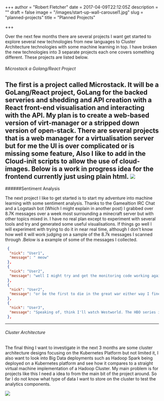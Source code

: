 +++
author = "Robert Fletcher"
date = 2017-04-09T22:12:05Z
description = ""
draft = false
image = "/images/start-up-wall-carousel1.jpg"
slug = "planned-projects"
title = "Planned Projects"

+++


Over the next few months there are several projects I want get started to explore several new technologies from new languages to Cluster Architecture technologies with some machine learning in top. I have broken the new technologies into 3 separate projects each one covers something different. These projects are listed below. 


###### Microstack a Golang/React Project 

The first is a project called Microstack. It will be a GoLang/React project, GoLang for the backed serveries and shedding and API creation with a React front-end visualisation and interacting with the API. My plan is to create a web-based version of virt-manager or a stripped down version of open-stack. There are several projects that is a web manager for a virtualisation server but for me the UI is over complicated or is missing some feature, Also I like to add in the Cloud-init scripts to allow the use of cloud-images. Below is a work in progress idea for the frontend currently just using plain html.
![](/images/chrome_2017-04-08_01-28-45.png)
---
######Sentiment Analysis 

The next project I like to get started is to start my adventure into machine learning with some sentiment analysis. Thanks to the Gamealtion IRC Chat and a Logstash bot (Which I might explain in another post) I grabbed over 8.7K messages over a week most surrounding a minecraft server but with other topics mixed in. I have no real plan except to experiment with several tools and try and generated some useful visualisations. If things go well I will experiment with trying to do it in near real time, although I don't know how well it will work judging on a sample of the 8.7k messages I scanned through .Below is a example of some of the messages I collected. 

```json
 {
  "nick": "User1", 
  "message": " meow"
 }, 
 {
  "nick": "User2", 
  "message": "well I might try and get the monitoring code working again and detect \"bad players based on behaviour and kick them if they are doing something bad\" although this sounds like to much work and I will just go back to watching trains "
 }, 
 {
  "nick": "User2", 
  "message": "or be the first to die in the great war either way I fine with"
 }, 
 {
  "nick": "User3", 
  "message": "Speaking of, think I'll watch Westworld. The HBO series is amazing, but I haven't seen the original movie yet."
 }, 
```
---
###### Cluster  Architecture

The final thing I want to investigate in the next 3 months are some cluster architecture designs focusing on the Kubernetes Platform but not limited it, I also want to look into Big Data deployments such as Hadoop Spark being deployed on a Kubernetes platform and see how it compares to a straight virtual machine implementation of a Hadoop Cluster. My main problem is for projects like this I need a idea to from the main bit of the project around. So far I do not know what type of data I want to store on the cluster to test the analytics components. 

![](/images/workflow_k8s_all.png)

